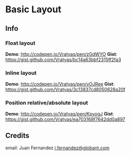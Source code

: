 # Basic Layout

## Info

### Float layout

__Demo__: http://codepen.io/Vratyas/pen/zGdWYO
__Gist__: https://gist.github.com/Vratyas/bc14a63bbf2315ff2fa3

### Inline layout

__Demo__: http://codepen.io/Vratyas/pen/vOJRee
__Gist__: https://gist.github.com/Vratyas/3c13837cd8050628a20f

### Position relative/absolute layout

__Demo__: http://codepen.io/Vratyas/pen/KpvogJ
__Gist__: https://gist.github.com/Vratyas/ea703168f7642dd0a897

## Credits

email: Juan Fernandez <j.fernandez@globant.com>
